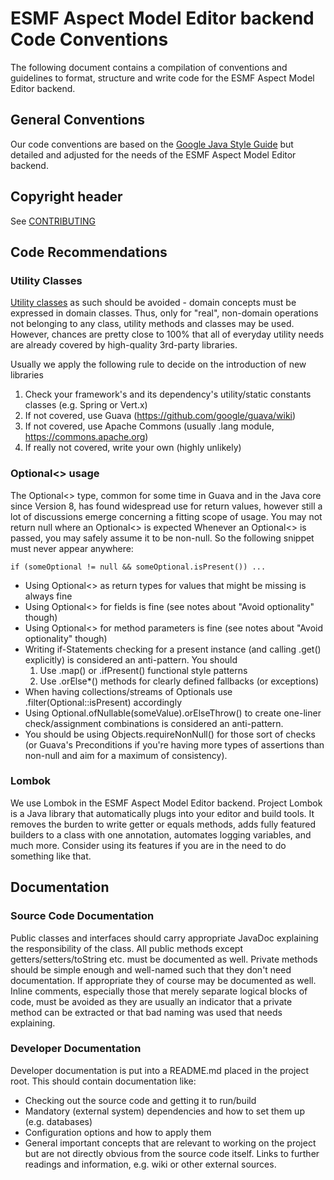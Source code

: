# ESMF Aspect Model Editor backend Code Conventions

The following document contains a compilation of conventions and guidelines to format, structure and
write code for the ESMF Aspect Model Editor backend.

## General Conventions

Our code conventions are based on the [Google Java Style Guide](https://google.github.io/styleguide/javaguide.html) but
detailed and adjusted for the needs of the ESMF Aspect Model Editor backend.

## Copyright header

See [CONTRIBUTING](CONTRIBUTING.md)

## Code Recommendations

### Utility Classes

[Utility classes](https://wiki.c2.com/?UtilityClasses) as such should be avoided - domain concepts
must be expressed in domain classes. Thus, only for "real", non-domain operations not belonging to
any class, utility methods and classes may be used. However, chances are pretty close to 100% that
all of everyday utility needs are already covered by high-quality 3rd-party libraries.

Usually we apply the following rule to decide on the introduction of new libraries

1. Check your framework's and its dependency's utility/static constants classes (e.g. Spring or Vert.x)
2. If not covered, use Guava (https://github.com/google/guava/wiki)
3. If not covered, use Apache Commons (usually .lang module, https://commons.apache.org)
4. If really not covered, write your own (highly unlikely)

### Optional<> usage

The Optional<> type, common for some time in Guava and in the Java core since Version 8, has found
widespread use for return values, however still a lot of discussions emerge concerning a fitting
scope of usage. You may not return null where an Optional<> is expected Whenever an Optional<> is
passed, you may safely assume it to be non-null. So the following snippet must never appear
anywhere:

```
if (someOptional != null && someOptional.isPresent()) ...
```

* Using Optional<> as return types for values that might be missing is always fine
* Using Optional<> for fields is fine (see notes about "Avoid optionality" though)
* Using Optional<> for method parameters is fine (see notes about "Avoid optionality" though)
* Writing if-Statements checking for a present instance (and calling .get() explicitly) is considered an anti-pattern.
  You should
    1. Use .map() or .ifPresent() functional style patterns
    2. Use .orElse*() methods for clearly defined fallbacks (or exceptions)
* When having collections/streams of Optionals use .filter(Optional::isPresent) accordingly
* Using Optional.ofNullable(someValue).orElseThrow() to create one-liner check/assignment combinations is considered an
  anti-pattern.
* You should be using Objects.requireNonNull() for those sort of checks (or Guava's Preconditions if you're having more
  types of assertions than non-null and aim for a maximum of consistency).

### Lombok

We use Lombok in the ESMF Aspect Model Editor backend. Project Lombok is a Java library that automatically plugs into
your
editor and build tools. It removes the burden to write getter or equals methods, adds fully featured
builders to a class with one annotation, automates logging variables, and much more. Consider using
its features if you are in the need to do something like that.

## Documentation

### Source Code Documentation

Public classes and interfaces should carry appropriate JavaDoc explaining the responsibility of the
class. All public methods except getters/setters/toString etc. must be documented as well. Private
methods should be simple enough and well-named such that they don't need documentation. If
appropriate they of course may be documented as well. Inline comments, especially those that merely
separate logical blocks of code, must be avoided as they are usually an indicator that a private
method can be extracted or that bad naming was used that needs explaining.

### Developer Documentation

Developer documentation is put into a README.md placed in the project root. This should contain documentation like:

* Checking out the source code and getting it to run/build
* Mandatory (external system) dependencies and how to set them up (e.g. databases)
* Configuration options and how to apply them
* General important concepts that are relevant to working on the project but are not directly obvious from the source
  code
  itself. Links to further readings and information, e.g. wiki or other external sources.
